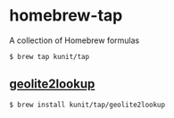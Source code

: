 # homebrew-tap

A collection of Homebrew formulas

```console
$ brew tap kunit/tap
```

## [geolite2lookup](https://github.com/kunit/geolite2lookup)

```console
$ brew install kunit/tap/geolite2lookup
```
